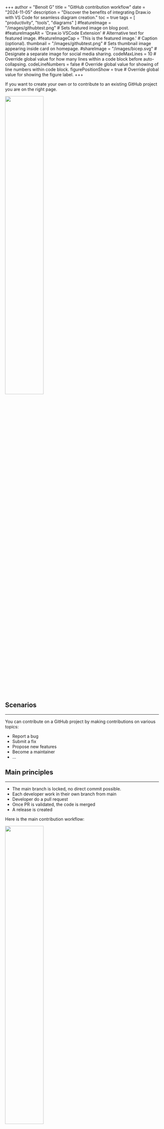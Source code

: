 +++
author = "Benoit G"
title = "GitHub contribution workflow"
date = "2024-11-05"
description = "Discover the benefits of integrating Draw.io with VS Code for seamless diagram creation."
toc = true
tags = [
    "productivity", "tools", "diagrams"
]
#featureImage = "/images/githubtest.png" # Sets featured image on blog post.
#featureImageAlt = 'Draw.io VSCode Extension' # Alternative text for featured image.
#featureImageCap = 'This is the featured image.' # Caption (optional).
thumbnail = "/images/githubtest.png" # Sets thumbnail image appearing inside card on homepage.
#shareImage = "/images/bicep.svg" # Designate a separate image for social media sharing.
codeMaxLines = 10 # Override global value for how many lines within a code block before auto-collapsing.
codeLineNumbers = false # Override global value for showing of line numbers within code block.
figurePositionShow = true # Override global value for showing the figure label.
+++

If you want to create your own or to contribute to an existing GitHub project you are on the right page.
<!--more-->

<img src="/images/githubtest.png" width="50%" height="50%">

## Scenarios
---

You can contribute on a GitHub project by making contributions on various topics:

- Report a bug
- Submit a fix
- Propose new features
- Become a maintainer
- ...

## Main principles
---

- The main branch is locked, no direct commit possible.
- Each developer work in their own branch from main
- Developer do a pull request
- Once PR is validated, the code is merged
- A release is created

Here is the main contribution workflow:

<img src="/images/github-workflow.drawio.png" width="50%" height="50%">

## Steps for contribution
---

### 0. Prerequisites

- You must have Git installed on your computer: Git - Downloads (git-scm.com)
- A code editor like Visual Studio Code: Visual Studio Code - Code Editing. Redefined

### 1. Pull the latest changes from upstream into your local repository

To start working on your contribution, you need first to retrieve the project on your local repository.

To do so, use this command  :

```Bash
git clone https://github.com/Benoit-Gaumard/ProjectName
```

{{% notice note "Note " %}}
Replace "ProjectName" by the actual project you want to contribute to.
{{% /notice %}}

Before you start making any changes to your local files, it's a good practice to first synchronize your local repository with the project repository.

Use the following command to "pull" any changes from the "master" branch of the "upstream" into your local repository.

```Bash
git pull upstream master
```

{{% notice note "Note " %}}
If the project repository uses "main" instead of "master" for its default branch, then you would use git pull upstream main instead.
{{% /notice %}}

### 2. Create a new branch

Rather than making changes to the project's "master" branch, it's a good practice to instead create your own branch. This creates an environment for your work that is isolated from the master branch.

Use this command to create a new branch and then immediately switch to it. The name of the branch should briefly describe what you are working on, and should not contain any spaces.

Bashgit checkout -b my_new_feature

For example, I used git checkout -b doc-fixes because I was making some small fixes to the documentation.

To show your local branches, use this command :

Bashgit branch

You should see your new branch as well as "master", and your new branch should have an asterisk next to it to indicate that it's "checked out" (meaning that you're working in it).

### 3. Make changes in your local repository​
4.
Use a text editor or IDE like Microsoft VS Code to make the changes you planned to the files in your local repository. Because you checked out a branch in the previous step, any edits you make will only affect that branch.

Download VS Code here: Visual Studio Code

### 4. Commit your changes​

After you make a set of changes, use the following command to stage your changes.

Bashgit branch

The description of your commit must be clear, explicit and understandable to anyone, example :

Bashgit commit -m "fix: typos in set_config docstring"


{{% notice note "Note " %}}
This commit message might be included in a changelog.

Commit messages must be standardized: Conventional Commits

    - feat: my new feature description
    - release: my new realease description
    - hotfix: my hotfix description
    - fix: my fix description
{{% /notice %}}

If you are making multiple sets of changes, it's a good practice to make a commit after each set.

### 5. Push changes to your branch​
When you are done making all of your changes, upload these changes to your branch using :

Bashgit push origin my_new_feature

This command "pushes" your changes to the "my_new_feature" branch of the "origin" (which is your fork on GitHub).

### 6. Create a pull request​

A GIT pull request occurs when a developer asks for changes committed to a specific branch to be considered for inclusion in an other branch of the repository.

Go to your Github project web page in the Pull request menu and click on New pull request.

Once it's done, click on Create pull request.

If there is no conflicts between your fork and the main branch, your pull request will be created and contributors will be notify.
The contributors will then analyze your fork and choose to merge your code or not.

You should then add some colleagues working on the repository as reviewers and yourself as an assignee, reviewers will be notified by email automatically.

As a best practice, you should let your collegues know your pull request creation (through a Microsoft Teams message, or vocally), as emails from github are very frequently ignored.

### 7. Code Review​

Before merging, the code should be reviewed by peers, code review involves one or more team members checking another teammate's work.

<img src="/images/code-review.png" width="50%" height="50%">


### 8. Merge to the main branch​

Congratulations! Your code has been reviewed and merged into the main branch. It can be reused by someone to make a new contribution.

## Golden rules
---

- 1 - Commit each day
- 2 - Adopt a naming convention for your commits (eg. feat: for a new feature, fix: for a bug fix)
- 3 - Enhance security in your code with the principle of least privilege